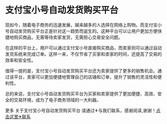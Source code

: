 # 支付宝小号自动发货购买平台

现如今，随着电子商务的迅速发展，越来越多的人选择在网络上购物。而支付宝小号自动发货购买平台正是针对这一趋势而诞生的。这种平台可以让用户更加方便快捷地购买商品，无需等待卖家发货，无需担心交易安全问题。

在这样的平台上，用户可以通过支付宝小号直接购买商品，而卖家则可以通过自动发货系统来完成订单。这样一来，不仅节省了买家和卖家的时间，还提高了交易的效率和安全性。

值得一提的是，支付宝小号自动发货购买平台还为卖家提供了更多的销售机会。通过该平台，卖家可以更加便捷地管理自己的店铺和订单，提升了销售的灵活性和便利性。

总的来说，支付宝小号自动发货购买平台为买家和卖家提供了更加便捷、高效、安全的交易环境，成为了电子商务领域的一大利器。

更多 关于支付宝小号自动发货购买平台 请通过✈与我们联系，感谢阅读,谢谢！[点击这里✈联系](https://t.me/LM999bot)